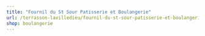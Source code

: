 ```yaml
---
title: "Fournil du St Sour Patisserie et Boulangerie"
url: /terrasson-lavilledieu/fournil-du-st-sour-patisserie-et-boulangerie/
shop: boulangerie
---
```

